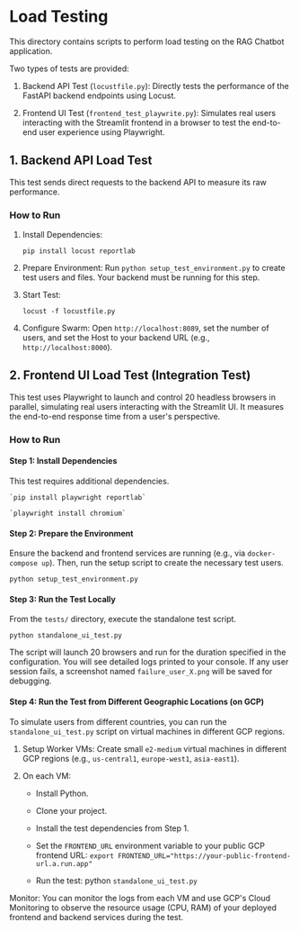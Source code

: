 # Load Testing

This directory contains scripts to perform load testing on the RAG Chatbot application.

Two types of tests are provided:

1. Backend API Test (`locustfile.py`): Directly tests the performance of the FastAPI backend endpoints using Locust.

2. Frontend UI Test (`frontend_test_playwrite.py`): Simulates real users interacting with the Streamlit frontend in a browser to test the end-to-end user experience using Playwright.

## 1. Backend API Load Test

This test sends direct requests to the backend API to measure its raw performance.

### How to Run

1. Install Dependencies:

    `pip install locust reportlab`

2. Prepare Environment: Run `python setup_test_environment.py` to create test users and files. Your backend must be running for this step.

3. Start Test:

    `locust -f locustfile.py`

4. Configure Swarm: Open `http://localhost:8089`, set the number of users, and set the Host to your backend URL (e.g., `http://localhost:8000`).

## 2. Frontend UI Load Test (Integration Test)
This test uses Playwright to launch and control 20 headless browsers in parallel, simulating real users interacting with the Streamlit UI. It measures the end-to-end response time from a user's perspective.

### How to Run
#### Step 1: Install Dependencies
This test requires additional dependencies.

    `pip install playwright reportlab`

    `playwright install chromium`

#### Step 2: Prepare the Environment
Ensure the backend and frontend services are running (e.g., via `docker-compose up`). Then, run the setup script to create the necessary test users.

`python setup_test_environment.py`

#### Step 3: Run the Test Locally
From the `tests/` directory, execute the standalone test script.

`python standalone_ui_test.py`

The script will launch 20 browsers and run for the duration specified in the configuration. You will see detailed logs printed to your console. If any user session fails, a screenshot named `failure_user_X.png` will be saved for debugging.

#### Step 4: Run the Test from Different Geographic Locations (on GCP)
To simulate users from different countries, you can run the `standalone_ui_test.py` script on virtual machines in different GCP regions.

1. Setup Worker VMs: Create small `e2-medium` virtual machines in different GCP regions (e.g., `us-central1`, `europe-west1`, `asia-east1`).

2. On each VM:

    - Install Python.

    - Clone your project.

    - Install the test dependencies from Step 1.

    - Set the `FRONTEND_URL` environment variable to your public GCP frontend URL: `export FRONTEND_URL="https://your-public-frontend-url.a.run.app"`

    - Run the test: python `standalone_ui_test.py`

Monitor: You can monitor the logs from each VM and use GCP's Cloud Monitoring to observe the resource usage (CPU, RAM) of your deployed frontend and backend services during the test.